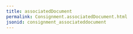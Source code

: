 ```yaml
---
title: associatedDocument
permalink: Consignment.associatedDocument.html
jsonid: consignment_associateddocument
---
```

